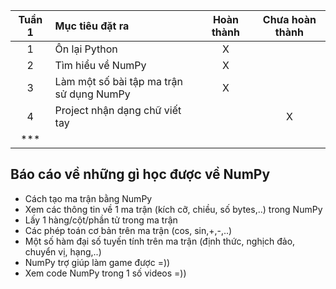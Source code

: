 | Tuần 1 |Mục tiêu đặt ra| Hoàn thành | Chưa hoàn thành |
|:---:|:---|:---:|:---:|
| 1 | Ôn lại Python |X | |
| 2 | Tìm hiểu về NumPy| X | |
| 3 | Làm một số bài tập ma trận sử dụng NumPy | X |  |
| 4 | Project nhận dạng chữ viết tay |  | X |
| *** | | | |

## Báo cáo về những gì học được về NumPy
- Cách tạo ma trận bằng NumPy 
- Xem các thông tin về 1 ma trận (kích cỡ, chiều, số bytes,..) trong NumPy
- Lấy 1 hàng/cột/phần tử trong ma trận
- Các phép toán cơ bản trên ma trận (cos, sin,+,-,..)
- Một số hàm đại số tuyến tính trên ma trận (định thức, nghịch đảo, chuyển vị, hạng,..)
- NumPy trợ giúp làm game được =))
- Xem code NumPy trong 1 số videos =))
